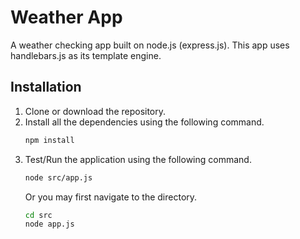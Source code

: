 # Weather App

A weather checking app built on node.js (express.js). This app uses handlebars.js as its template engine.

## Installation
1. Clone or download the repository.
2. Install all the dependencies using the following command.
   ```bash
   npm install
   ```
3. Test/Run the application using the following command.
   ```bash
   node src/app.js
   ```
   Or you may first navigate to the directory.
   ```bash
   cd src
   node app.js
   ```
